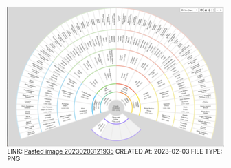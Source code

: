 ![Pasted image 20230203121935](../../genealogy/attachments/Pasted%20image%2020230203121935.png)
LINK: [Pasted image 20230203121935](../../genealogy/attachments/Pasted%20image%2020230203121935.png)
CREATED At: 2023-02-03
FILE TYPE: PNG
